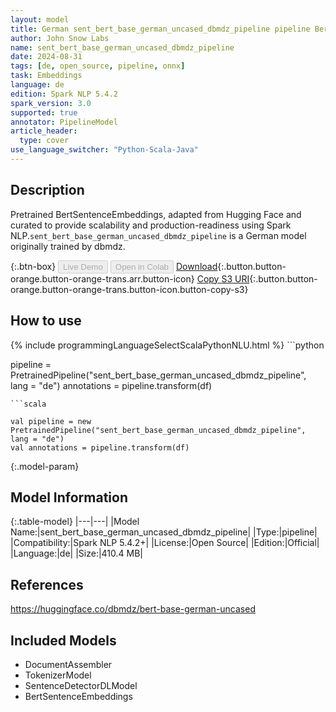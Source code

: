 ```yaml
---
layout: model
title: German sent_bert_base_german_uncased_dbmdz_pipeline pipeline BertSentenceEmbeddings from dbmdz
author: John Snow Labs
name: sent_bert_base_german_uncased_dbmdz_pipeline
date: 2024-08-31
tags: [de, open_source, pipeline, onnx]
task: Embeddings
language: de
edition: Spark NLP 5.4.2
spark_version: 3.0
supported: true
annotator: PipelineModel
article_header:
  type: cover
use_language_switcher: "Python-Scala-Java"
---
```


## Description

Pretrained BertSentenceEmbeddings, adapted from Hugging Face and curated to provide scalability and production-readiness using Spark NLP.`sent_bert_base_german_uncased_dbmdz_pipeline` is a German model originally trained by dbmdz.

{:.btn-box}
<button class="button button-orange" disabled>Live Demo</button>
<button class="button button-orange" disabled>Open in Colab</button>
[Download](https://s3.amazonaws.com/auxdata.johnsnowlabs.com/public/models/sent_bert_base_german_uncased_dbmdz_pipeline_de_5.4.2_3.0_1725121079401.zip){:.button.button-orange.button-orange-trans.arr.button-icon}
[Copy S3 URI](s3://auxdata.johnsnowlabs.com/public/models/sent_bert_base_german_uncased_dbmdz_pipeline_de_5.4.2_3.0_1725121079401.zip){:.button.button-orange.button-orange-trans.button-icon.button-copy-s3}

## How to use



<div class="tabs-box" markdown="1">
{% include programmingLanguageSelectScalaPythonNLU.html %}
```python

pipeline = PretrainedPipeline("sent_bert_base_german_uncased_dbmdz_pipeline", lang = "de")
annotations =  pipeline.transform(df)   

```
```scala

val pipeline = new PretrainedPipeline("sent_bert_base_german_uncased_dbmdz_pipeline", lang = "de")
val annotations = pipeline.transform(df)

```
</div>

{:.model-param}
## Model Information

{:.table-model}
|---|---|
|Model Name:|sent_bert_base_german_uncased_dbmdz_pipeline|
|Type:|pipeline|
|Compatibility:|Spark NLP 5.4.2+|
|License:|Open Source|
|Edition:|Official|
|Language:|de|
|Size:|410.4 MB|

## References

https://huggingface.co/dbmdz/bert-base-german-uncased

## Included Models

- DocumentAssembler
- TokenizerModel
- SentenceDetectorDLModel
- BertSentenceEmbeddings